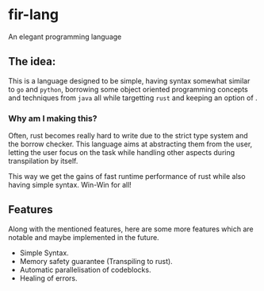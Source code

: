 # fir-lang

An elegant programming language

## The idea:

This is a language designed to be simple, having syntax somewhat similar to `go` and `python`, borrowing some object oriented programming concepts and techniques from `java` all while targetting `rust` and keeping an option of .

### Why am I making this?

Often, rust becomes really hard to write due to the strict type system and the borrow checker. This language aims at abstracting them from the user, letting the user focus on the task while handling other aspects during transpilation by itself.

This way we get the gains of fast runtime performance of rust while also having simple syntax. Win-Win for all!

## Features

Along with the mentioned features, here are some more features which are notable and maybe implemented in the future.

- Simple Syntax.
- Memory safety guarantee (Transpiling to rust).
- Automatic parallelisation of codeblocks.
- Healing of errors.
